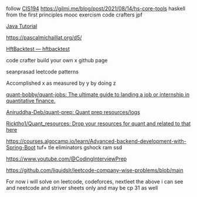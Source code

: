 
follow [CIS194](https://www.seas.upenn.edu/~cis1940/spring13/lectures.html)
https://gilmi.me/blog/post/2021/08/14/hs-core-tools
haskell from the first principles
mooc 
exercism
code crafters 
jpf

[Java Tutorial](https://jenkov.com/tutorials/java/index.html)

https://pascalmichaillat.org/d5/

[HftBacktest — hftbacktest](https://hftbacktest.readthedocs.io/en/latest/)

code crafter build your own x github page

seanprasad leetcode patterns

Accomplished x as measured by y by doing z

[quant-bobby/quant-jobs: The ultimate guide to landing a job or internship in quantitative finance.](https://github.com/quant-bobby/quant-jobs)

[Aniruddha-Deb/quant-prep: Quant prep resources/logs](https://github.com/Aniruddha-Deb/quant-prep)

[Ricktho1/Quant_resources: Drop your resources for quant and related to that here](https://github.com/Ricktho1/Quant_resources/)

https://courses.algocamp.io/learn/Advanced-backend-development-with-Spring-Boot
tuf+
tle eliminators
gshock
ram
ssd

https://www.youtube.com/@CodingInterviewPrep

https://github.com/liquidslr/leetcode-company-wise-problems/blob/main

For now i will solve on leetcode, codeforces, nextleet the above i can see and neetcode and striver sheets only and may be cp 31 as well

